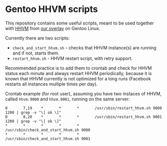 # Gentoo HHVM scripts

This repository contains some useful scripts, meant to be used together with
[HHVM](https://github.com/facebook/hhvm) from
[our overlay](https://github.com/skyfms/portage-overlay) on Gentoo Linux.

Currently there are two scripts:
* `check_and_start_hhvm.sh` - checks that HHVM instance(s) are running and
if not, starts them.
* `restart_hhvm.sh` - HHVM restart script, with retry support.

Recommended practice is to add them to crontab and check for HHVM status each
minute and always restart HHVM periodically, because it is known that HHVM
currently is not optimized for a long runs (Facebook restarts all instances
multiple times per day).

Crontab example (for root user), assuming you have two instaces of HHVM,
called `hhvm.9000` and `hhvm.9001`, running on the same server:
```
0       7,19    *       *       *       /usr/sbin/restart_hhvm.sh 9000 1200 | grep -v "\[ ok \]"
0       8,20    *       *       *       /usr/sbin/restart_hhvm.sh 9001 1200 | grep -v "\[ ok \]"
*       *       *       *       *       /usr/sbin/check_and_start_hhvm.sh 9000
*       *       *       *       *       /usr/sbin/check_and_start_hhvm.sh 9001
```
